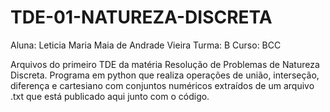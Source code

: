 # TDE-01-NATUREZA-DISCRETA

Aluna: Leticia Maria Maia de Andrade Vieira
Turma: B Curso: BCC

Arquivos do primeiro TDE da matéria Resolução de Problemas de Natureza Discreta. 
Programa em python que realiza operações de união, interseção, diferença e cartesiano com conjuntos numéricos extraídos de um arquivo .txt que está publicado aqui junto com o código. 

